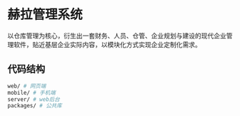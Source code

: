 # 赫拉管理系统

以仓库管理为核心，衍生出一套财务、人员、仓管、企业规划与建设的现代企业管理软件，贴近基层企业实际内容，以模块化方式实现企业定制化需求。

## 代码结构

```bash
web/ # 网页端
mobile/ # 手机端
server/ # web后台
packages/ # 公共库
```

